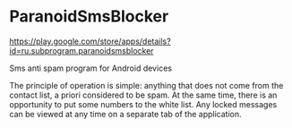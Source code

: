 ParanoidSmsBlocker
==================

https://play.google.com/store/apps/details?id=ru.subprogram.paranoidsmsblocker

Sms anti spam program for Android devices

The principle of operation is simple: anything that does not come from the contact list, 
a priori considered to be spam. At the same time, there is an opportunity to put some numbers 
to the white list. Any locked messages can be viewed at any time on a separate tab of the application.
